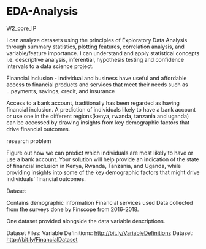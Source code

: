 # EDA-Analysis
W2_core_IP

I can analyze datasets using the principles of Exploratory Data Analysis through summary statistics, plotting features, correlation analysis, and variable/feature importance.
I can understand and apply statistical concepts i.e. descriptive analysis, inferential, hypothesis testing and confidence intervals to a data science project.




Financial inclusion - individual and business have useful and affordable access to financial products and services that meet their needs such as ...payments, savings, credit, and insurance

Access to a bank account, traditionally has been regarded as having financial inclusion. A prediction of individuals likely to have a bank account or use one in the different regions(kenya, rwanda, tanzania and uganda) can be accessed by drawing insights from key demographic factors that drive financial outcomes.

research problem 

Figure out how we can predict which individuals are most likely to have or use a bank account. Your solution will help provide an indication of the state of financial inclusion in Kenya, Rwanda, Tanzania, and Uganda, while providing insights into some of the key demographic factors that might drive individuals’ financial outcomes.


Dataset

Contains demographic information 
Financial services used
Data collected from the surveys done by Finscope from 2016-2018.

One dataset provided alongside the data variable descriptions.

Dataset Files:
Variable Definitions: http://bit.ly/VariableDefinitions
Dataset: http://bit.ly/FinancialDataset
